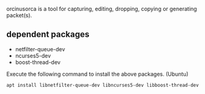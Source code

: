 orcinusorca is a tool for capturing, editing, dropping, copying or generating packet(s).

## dependent packages
- netfilter-queue-dev
- ncurses5-dev
- boost-thread-dev

Execute the following command to install the above packages. (Ubuntu)
```
apt install libnetfilter-queue-dev libncurses5-dev libboost-thread-dev
```
